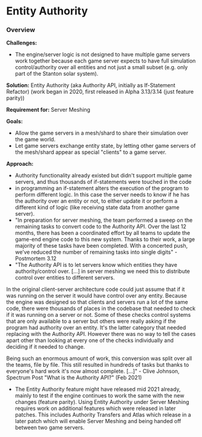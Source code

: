 # Entity Authority
### Overview
__Challenges:__

* The engine/server logic is not designed to have multiple game servers work together because each game server expects to have full simulation control/authority over all entities and not just a small subset (e.g. only part of the Stanton solar system).

__Solution:__ Entity Authority (aka Authority API, initially as If-Statement Refactor) (work began in 2020, first released in Alpha 3.13/3.14 (just feature parity))

__Requirement for:__ Server Meshing

__Goals:__

* Allow the game servers in a mesh/shard to share their simulation over the game world.
* Let game servers exchange entity state, by letting other game servers of the mesh/shard appear as special "clients" to a game server.

__Approach:__

* Authority functionality already existed but didn't support multiple game servers, and thus thousands of if-statements were touched in the code
* in programming an if-statement alters the execution of the program to perform different logic. In this case the server needs to know if he has the authority over an entity or not, to either update it or perform a different kind of logic (like receiving state data from another game server).
* "In preparation for server meshing, the team performed a sweep on the remaining tasks to convert code to the Authority API. Over the last 12 months, there has been a coordinated effort by all teams to update the game-end engine code to this new system. Thanks to their work, a large majority of these tasks have been completed. With a concerted push, we’ve reduced the number of remaining tasks into single digits" - Postmortem 3.12
* "The Authority API is to let servers know which entities they have authority/control over. [...] in server meshing we need this to distribute control over entities to different servers.

In the original client-server architecture code could just assume that if it was running on the server it would have control over any entity. Because the engine was designed so that clients and servers run a lot of the same code, there were thousands of places in the codebase that needed to check if it was running on a server or not. Some of these checks control systems that are only available to a server but others were really asking if the program had authority over an entity. It's the latter category that needed replacing with the Authority API. However there was no way to tell the cases apart other than looking at every one of the checks individually and deciding if it needed to change.

Being such an enormous amount of work, this conversion was split over all the teams, file by file. This still resulted in hundreds of tasks but thanks to everyone's hard work it's now almost complete. [...]" - Clive Johnson, Spectrum Post "What is the Authority API?" (Feb 2021)

* The Entity Authority feature might have released mid 2021 already, mainly to test if the engine continues to work the same with the new changes (feature parity). Using Entity Authority under Server Meshing requires work on additional features which were released in later patches. This includes Authority Transfers and Atlas which release in a later patch which will enable Server Meshing and being handed off between two game servers.
